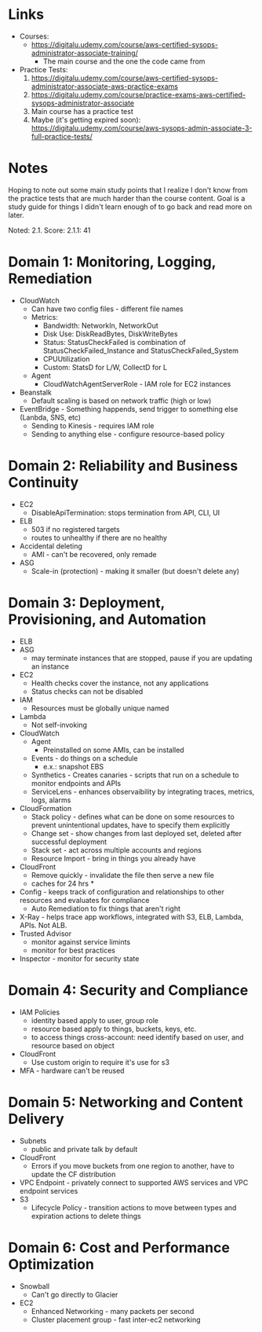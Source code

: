 # Links

* Courses:
  * https://digitalu.udemy.com/course/aws-certified-sysops-administrator-associate-training/
    * The main course and the one the code came from 
* Practice Tests:
  1. https://digitalu.udemy.com/course/aws-certified-sysops-administrator-associate-aws-practice-exams
  2. https://digitalu.udemy.com/course/practice-exams-aws-certified-sysops-administrator-associate
  3. Main course has a practice test
  4. Maybe (it's getting expired soon): https://digitalu.udemy.com/course/aws-sysops-admin-associate-3-full-practice-tests/

# Notes
Hoping to note out some main study points that I realize I don't know from the practice tests that are much harder than the course content.
Goal is a study guide for things I didn't learn enough of to go back and read more on later. 

Noted: 2.1.
Score: 2.1.1: 41

# Domain 1: Monitoring, Logging, Remediation

* CloudWatch
  * Can have two config files - different file names
  * Metrics:
    * Bandwidth: NetworkIn, NetworkOut
    * Disk Use: DiskReadBytes, DiskWriteBytes
    * Status: StatusCheckFailed is combination of StatusCheckFailed_Instance and StatusCheckFailed_System
    * CPUUtilization
    * Custom: StatsD for L/W, CollectD for L
  * Agent
    * CloudWatchAgentServerRole - IAM role for EC2 instances
* Beanstalk
  * Default scaling is based on network traffic (high or low)
* EventBridge - Something happends, send trigger to something else (Lanbda, SNS, etc)
  * Sending to Kinesis - requires IAM role
  * Sending to anything else - configure resource-based policy 

# Domain 2: Reliability and Business Continuity

* EC2
  * DisableApiTermination: stops termination from API, CLI, UI
* ELB
  * 503 if no registered targets
  * routes to unhealthy if there are no healthy
* Accidental deleting
  * AMI - can't be recovered, only remade
* ASG
  * Scale-in (protection) - making it smaller (but doesn't delete any)

# Domain 3: Deployment, Provisioning, and Automation

* ELB
* ASG
  * may terminate instances that are stopped, pause if you are updating an instance
* EC2
  * Health checks cover the instance, not any applications 
  * Status checks can not be disabled
* IAM
  * Resources must be globally unique named
* Lambda
  * Not self-invoking
* CloudWatch
  * Agent
    * Preinstalled on some AMIs, can be installed
  * Events - do things on a schedule
    * e.x.: snapshot EBS
  * Synthetics - Creates canaries - scripts that run on a schedule to monitor endpoints and APIs
  * ServiceLens - enhances observaibility by integrating traces, metrics, logs, alarms
* CloudFormation
  * Stack policy - defines what can be done on some resources to prevent unintentional updates, have to specify them explicitly
  * Change set - show changes from last deployed set, deleted after successful deployment
  * Stack set - act across multiple accounts and regions
  * Resource Import - bring in things you already have 
* CloudFront
  * Remove quickly - invalidate the file then serve a new file
  * caches for 24 hrs
    * 
* Config - keeps track of configuration and relationships to other resources and evaluates for compliance
  * Auto Remediation to fix things that aren't right
* X-Ray - helps trace app workflows, integrated with S3, ELB, Lambda, APIs. Not ALB. 
* Trusted Advisor
  * monitor against service limints
  * monitor for best practices
* Inspector - monitor for security state 

# Domain 4: Security and Compliance
* IAM Policies
	* identity based apply to user, group role
	* resource based apply to things, buckets, keys, etc.
	* to access things cross-account: need identify based on user, and resource based on object
* CloudFront
	* Use custom origin to require it's use for s3
* MFA - hardware can't be reused

# Domain 5: Networking and Content Delivery
* Subnets
	* public and private talk by default
* CloudFront
	* Errors if you move buckets from one region to another, have to update the CF distribution
* VPC Endpoint - privately connect to supported AWS services and VPC endpoint services
* S3
	* Lifecycle Policy - transition actions to move between types and expiration actions to delete things

# Domain 6: Cost and Performance Optimization
* Snowball
	* Can't go directly to Glacier
* EC2
	* Enhanced Networking - many packets per second
	* Cluster placement group - fast inter-ec2 networking